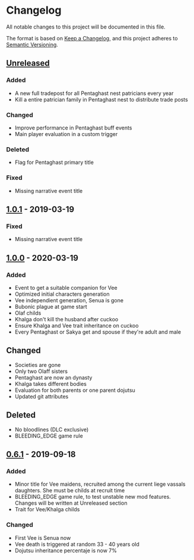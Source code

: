 # Changelog
All notable changes to this project will be documented in this file.

The format is based on [Keep a Changelog](https://keepachangelog.com/en/1.0.0/),
and this project adheres to [Semantic Versioning](https://semver.org/spec/v2.0.0.html).

## [Unreleased]
### Added
- A new full tradepost for all Pentaghast nest patricians every year
- Kill a entire patrician family in Pentaghast nest to distribute trade posts

### Changed
- Improve performance in Pentaghast buff events
- Main player evaluation in a custom trigger

### Deleted
- Flag for Pentaghast primary title

### Fixed
- Missing narrative event title

## [1.0.1] - 2019-03-19
### Fixed
- Missing narrative event title

## [1.0.0] - 2020-03-19
### Added
- Event to get a suitable companion for Vee
- Optimized initial characters generation
- Vee independient generation, Senua is gone
- Bubonic plague at game start
- Olaf childs 
- Khalga don't kill the husband after cuckoo
- Ensure Khalga and Vee trait inheritance on cuckoo
- Every Pentaghast or Sakya get and spouse if they're adult and male

## Changed
- Societies are gone
- Only two Olaff sisters
- Pentaghast are now an dynasty
- Khalga takes different bodies
- Evaluation for both parents or one parent dojutsu
- Updated git attributes

## Deleted
- No bloodlines (DLC exclusive)
- BLEEDING_EDGE game rule

## [0.6.1] - 2019-09-18
### Added

- Minor title for Vee maidens, recruited among the current liege vassals daughters. She must be childs at recruit time
- BLEEDING_EDGE game rule, to test unstable new mod features. Changes will be written at Unreleased section
- Trait for Vee/Khalga childs

### Changed
- First Vee is Senua now
- Vee death is triggered at random 33 - 40 years old
- Dojutsu inheritance percentaje is now 7%

[Unreleased]: https://github.com/olivierlacan/keep-a-changelog/compare/v1.0.1...HEAD
[1.0.1]: https://github.com/olivierlacan/keep-a-changelog/compare/v1.0.0...v1.0.1
[1.0.0]: https://github.com/olivierlacan/keep-a-changelog/compare/v0.6.1...v1.0.0
[0.6.1]: https://github.com/olivierlacan/keep-a-changelog/compare/v0.6.0...v0.6.1
